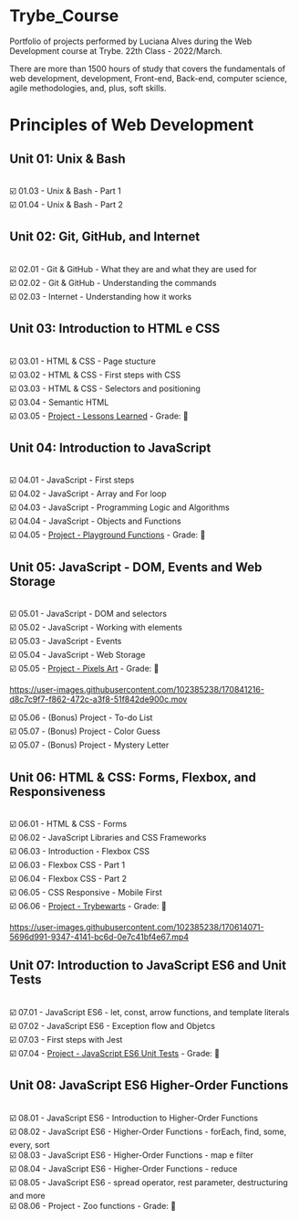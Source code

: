 # Trybe_Course 

Portfolio of projects performed by Luciana Alves during the Web Development course at Trybe. 22th Class - 2022/March.

There are more than 1500 hours of study that covers the fundamentals of web development, development, Front-end, Back-end, computer science, agile methodologies, and, plus, soft skills.

# Principles of Web Development 

 <h2> Unit 01: Unix & Bash </h2>
 <br> 
 ☑️ 01.03 - Unix & Bash - Part 1
 <div>
 ☑️ 01.04 - Unix & Bash - Part 2
 </br>
 
 <h2> Unit 02: Git, GitHub, and Internet </h2>
 <br>
 ☑️  02.01 - Git & GitHub - What they are and what they are used for
 <div>
 ☑️ 02.02 - Git & GitHub - Understanding the commands
 <div>
 ☑️  02.03 - Internet - Understanding how it works
 </br>
  
  <h2> Unit 03: Introduction to HTML e CSS </h2>
 <br>
 ☑️ 03.01 - HTML & CSS - Page stucture
 <div>
 ☑️ 03.02 - HTML & CSS - First steps with CSS
  <div>
 ☑️ 03.03 - HTML & CSS - Selectors and positioning
 <div>
 ☑️ 03.04 - Semantic HTML
 <div>
 ☑️ 03.05 - <a href= https://github.com/luna-alves-dev/Trybe_Course/tree/main/LessonsLearnedProject>Project - Lessons Learned</a> - Grade: 🥇
 </br>

<h2> Unit 04: Introduction to JavaScript </h2>
<br>
 ☑️ 04.01 - JavaScript - First steps
<div>
 ☑️ 04.02 - JavaScript - Array and For loop
<div>
 ☑️ 04.03 - JavaScript - Programming Logic and Algorithms
<div>
 ☑️ 04.04 - JavaScript - Objects and Functions
<div>
 ☑️ 04.05 - <a href= https://github.com/luna-alves-dev/Trybe_Course/tree/main/PlaygroundFuncionsProject>Project - Playground Functions</a> - Grade: 🥇
</br>

<h2> Unit 05: JavaScript - DOM, Events and Web Storage </h2>
<br>
☑️ 05.01 - JavaScript - DOM and selectors
<div>
☑️ 05.02 - JavaScript - Working with elements
<div>
☑️ 05.03 - JavaScript - Events
<div>
☑️ 05.04 - JavaScript - Web Storage
<div>
☑️ 05.05 - <a href= https://github.com/luna-alves-dev/Trybe_Course/tree/main/PlaygroundFuncionsProject>Project - Pixels Art</a> - Grade: 🥇
<br>
 
https://user-images.githubusercontent.com/102385238/170841216-d8c7c9f7-f862-472c-a3f8-51f842de900c.mov
<div>
☑️ 05.06 - (Bonus) Project - To-do List
<div
☑️ 05.07 - (Bonus) Project - Meme Generator
<div>
☑️ 05.07 - (Bonus) Project - Color Guess
<div>
☑️ 05.07 - (Bonus) Project - Mystery Letter
</br>

<h2> Unit 06: HTML & CSS: Forms, Flexbox, and Responsiveness </h2>
<br>
☑️ 06.01 - HTML & CSS - Forms
<br>
☑️ 06.02 - JavaScript Libraries and CSS Frameworks
<br>
☑️ 06.03 - Introduction - Flexbox CSS
<br>
☑️ 06.03 - Flexbox CSS - Part 1
<br>
☑️ 06.04 - Flexbox CSS - Part 2
<br>
☑️ 06.05 - CSS Responsive - Mobile First
<br>
☑️ 06.06 - <a href= https://github.com/luna-alves-dev/Trybe_Course/tree/main/TrybeWartsProject>Project - Trybewarts</a> - Grade: 🥇
</br>
 
https://user-images.githubusercontent.com/102385238/170614071-5696d991-9347-4141-bc6d-0e7c41bf4e67.mp4
 
<h2> Unit 07: Introduction to JavaScript ES6 and Unit Tests </h2>
<br>
☑️ 07.01 - JavaScript ES6 - let, const, arrow functions, and template literals
<div>
☑️ 07.02 - JavaScript ES6 - Exception flow and Objetcs
<div>
☑️ 07.03 - First steps with Jest
<div>
☑️ 07.04 - <a href= https://github.com/luna-alves-dev/Trybe_Course/tree/main/UnitTestsProject>Project - JavaScript ES6 Unit Tests</a> - Grade: 🥇
</br>

<h2> Unit 08: JavaScript ES6 Higher-Order Functions </h2>
<br>
☑️  08.01 - JavaScript ES6 - Introduction to Higher-Order Functions
<div>
☑️  08.02 - JavaScript ES6 - Higher-Order Functions - forEach, find, some, every, sort
<div>
☑️  08.03 - JavaScript ES6 - Higher-Order Functions - map e filter
<div>
☑️  08.04 - JavaScript ES6 - Higher-Order Functions - reduce
<div>
☑️  08.05 - JavaScript ES6 - spread operator, rest parameter, destructuring and more
<div>
☑️  08.06 - Project - Zoo functions - Grade: 🥇
</br>
